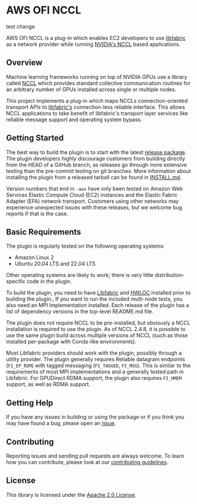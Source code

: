 # AWS OFI NCCL

test change

AWS OFI NCCL is a plug-in which enables EC2 developers to use
[libfabric](https://github.com/ofiwg/libfabric) as a network provider while
running [NVIDIA's NCCL](https://github.com/NVIDIA/nccl) based applications.

## Overview

Machine learning frameworks running on top of NVIDIA GPUs use a library called
[NCCL](https://developer.nvidia.com/nccl) which provides standard collective
communication routines for an arbitrary number of GPUs installed across single
or multiple nodes.

This project implements a plug-in which maps NCCLs connection-oriented
transport APIs to [libfabric's](https://ofiwg.github.io/libfabric/)
connection-less reliable interface. This allows NCCL applications to take
benefit of libfabric's transport layer services like reliable message support
and operating system bypass.

## Getting Started

The best way to build the plugin is to start with the latest [release
package](https://github.com/aws/aws-ofi-nccl/releases).  The plugin
developers highly discourage customers from building directly from the
HEAD of a GitHub branch, as releases go through more extensive testing
than the pre-commit testing on git branches. More information about installing
the plugin from a released tarball can be found in [INSTALL.md](INSTALL.md).

Version numbers that end in `-aws` have only been tested on Amazon Web
Services Elastic Compute Cloud (EC2) instances and the Elastic Fabric
Adapter (EFA) network transport.  Customers using other networks may
experience unexpected issues with these releases, but we welcome bug
reports if that is the case.

## Basic Requirements

The plugin is regularly tested on the following operating systems:

* Amazon Linux 2
* Ubuntu 20.04 LTS and 22.04 LTS

Other operating systems are likely to work; there is very little
distribution-specific code in the plugin.

To build the plugin, you need to have
[Libfabric](http://github.com/ofiwg/libfabric/) and
[HWLOC](https://www.open-mpi.org/projects/hwloc/) installed prior to
building the plugin., If you want to run the included multi-node
tests, you also need  an MPI Implementation installed.  Each release of the
plugin has a list of dependency versions in the top-level README.md
file.

The plugin does not require NCCL to be pre-installed, but obviously a
NCCL installation is required to use the plugin.  As of NCCL 2.4.8,
it is possible to use the same plugin build across multiple versions
of NCCL (such as those installed per-package with Conda-like environments).

Most Libfabric providers should work with the plugin, possibly through
a utility provider.  The plugin generally requires Reliable datagram
endpoints (`FI_EP_RDM`) with tagged messaging (`FI_TAGGED`, `FI_MSG`).
This is similar to the requirements of most MPI implementations and a
generally tested path in Libfabric.  For GPUDirect RDMA support, the
plugin also requires `FI_HMEM` support, as well as RDMA support.

## Getting Help

If you have any issues in building or using the package or if you think you may
have found a bug, please open an
[issue](https://github.com/aws/aws-ofi-nccl/issues).

## Contributing

Reporting issues and sending pull requests are always welcome. To learn how you
can contribute, please look at our
[contributing guidelines](CONTRIBUTING.md#contributing-guidelines).

## License

This library is licensed under the [Apache 2.0 License](LICENSE).
